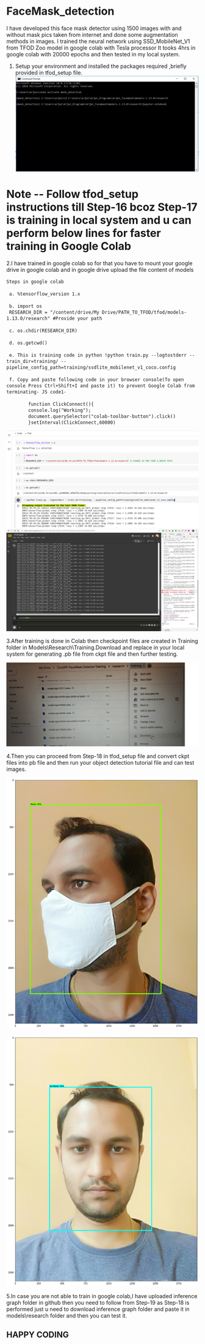 <h1>FaceMask_detection</h1>

I have developed this face mask detector using 1500 images with and without mask pics taken from internet and done some augmentation methods in images.
I trained the neural network using SSD_MobileNet_V1 from TFOD Zoo model in google colab with Tesla processor
It tooks 4hrs in google colab with 20000 epochs and then tested in my local system.

1. Setup your environment and installed the packages required ,briefly provided in tfod_setup file.
 ![](Screenshots/cmd.JPG)

<h1>Note -- Follow tfod_setup instructions till Step-16 bcoz Step-17 is training in local system and u can perform below lines for faster training in Google Colab </h1>

2.I have trained in google colab so for that you have to mount your google drive in google colab and in google drive upload the file content of models
   
    Steps in google colab
   
     a. %tensorflow_version 1.x

     b. import os
     RESEARCH_DIR = "/content/drive/My Drive/PATH_TO_TFOD/tfod/models-1.13.0/research" #Provide your path

     c. os.chdir(RESEARCH_DIR)

     d. os.getcwd()

     e. This is training code in python !python train.py --logtostderr --train_dir=training/ --pipeline_config_path=training/ssdlite_mobilenet_v1_coco.config

     f. Copy and paste following code in your browser console(To open console Press Ctrl+Shift+I and paste it) to prevent Google Colab from terminating- JS code1-
         
            function ClickConnect(){
            console.log("Working"); 
            document.querySelector("colab-toolbar-button").click() 
            }setInterval(ClickConnect,60000)
      
  ![](Screenshots/colabOutPut.png)
  ![](Screenshots/trainingStartedinColab.jpeg)
  
 3.After training is done in Colab then checkpoint files are created in Training folder in Models\Research\Training.Download and replace in your local system
    for generating .pb file from ckpt file and then further testing. 
    
  ![](Screenshots/gdrive.jpg)
    
 4.Then you can proceed from Step-18 in tfod_setup file and convert ckpt files into pb file and then run your object detection tutorial file and can test images.
 
  ![](Screenshots/mask_test.png)
    
  ![](Screenshots/no_mask_test.png)
    
 5.In case you are not able to train in google colab,I have uploaded inference graph folder in github then you need to follow from Step-19 as Step-18 is performed just u need to download inference graph folder and paste it in models\research folder and then you can test it.   
  
  
   <h2> HAPPY CODING </h2>
 
 
